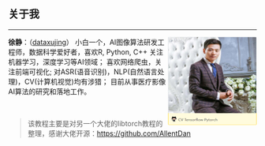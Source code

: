 
## 关于我
------
<img src="../img/me.png" align="right" alt="logo" height="180" width="180" />

**徐静**：（[dataxujing](https://github.com/DataXujing)） 小白一个，AI图像算法研发工程师，数据科学爱好者，喜欢R, Python, C++ 关注机器学习，深度学习等AI领域； 喜欢网络爬虫，关注前端可视化; 对ASR(语音识别)，NLP(自然语言处理)，CV(计算机视觉)均有涉猎； 目前从事医疗影像AI算法的研究和落地工作。

<br>

> 该教程主要是对另一个大佬的libtorch教程的整理，感谢大佬开源：<https://github.com/AllentDan>

<br>
<br>
<br>
<br>



 